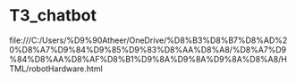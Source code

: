 # T3_chatbot

file:///C:/Users/%D9%90Atheer/OneDrive/%D8%B3%D8%B7%D8%AD%20%D8%A7%D9%84%D9%85%D9%83%D8%AA%D8%A8/%D8%A7%D9%84%D8%AA%D8%AF%D8%B1%D9%8A%D9%8A%D9%8A%D8%A8/HTML/robotHardware.html
